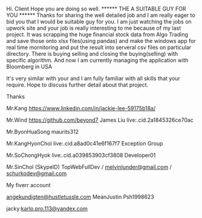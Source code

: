 Hi. Client Hope you are doing so well.
****** THE A SUITABLE GUY FOR YOU ******
Thanks for sharing the well detailed job and I am really eager to bid you that I would be suitable guy for you.
I am just watching the jobs on upwork site and your job is really interesting to me because of my last project. It was scrapping the huge financial stock data from Algo Trading and save those onto xlsx files(using pandas) and make the windows app for real time mornitoring and put the result into serveral csv files on particular directory.
There is buying selling and closing the buying(selling) with specific algorithm.
And now I am currently managing the application with Bloomberg in USA

It's very similar with your and I am fully familiar with all skills that your require.
Hope to discuss further detail about that project.

Thanks


Mr.Kang
https://www.linkedin.com/in/jackie-lee-59175b18a/

Mr.Wind
https://github.com/beyond7
James Liu
live:.cid.2a1845326ce70ac

Mr.ByonHuaSong
maurits312

Mr.KangHyonChol
live:.cid.a8ad0c41e6f167f7
Exception Group

Mr.SoChongHyok
live:.cid.a039853903cf3808
Developer01

Mr.SinChol
(SkypeID) TopWebFullDev / melvinlunder@gmail.com / schurkodev@gmail.com





My fiverr account

angekundigten@hustletussle.com
MeanJustin
Psh1998623


jacky:karlo.pro.113@yandex.com



